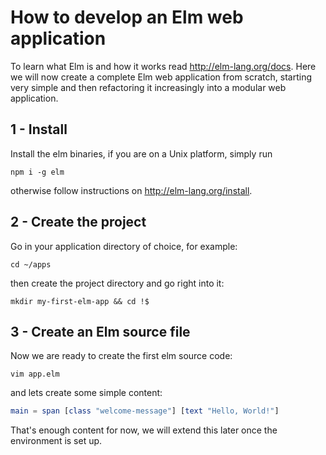How to develop an Elm web application
=====================================

To learn what Elm is and how it works read http://elm-lang.org/docs. Here we
will now create a complete Elm web application from scratch, starting very
simple and then refactoring it increasingly into a modular web application.

1 - Install
-----------

Install the elm binaries, if you are on a Unix platform, simply run

    npm i -g elm

otherwise follow instructions on http://elm-lang.org/install.

2 - Create the project
----------------------

Go in your application directory of choice, for example:

    cd ~/apps 

then create the project directory and go right into it:

    mkdir my-first-elm-app && cd !$

3 - Create an Elm source file
-----------------------------

Now we are ready to create the first elm source code:

    vim app.elm

and lets create some simple content:

```Elm
main = span [class "welcome-message"] [text "Hello, World!"]
```

That's enough content for now, we will extend this later once the environment
is set up.

